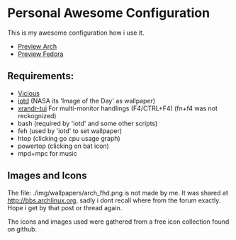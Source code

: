 Personal Awesome Configuration
==============================

This is my awesome configuration how i use it.

* [Preview Arch](https://raw.githubusercontent.com/sri-arjuna/awesome/master/screenshots/preview-arch.jpg)
* [Preview Fedora](https://raw.githubusercontent.com/sri-arjuna/awesome/master/screenshots/preview-fedora.jpg)


Requirements:
-------------

* [Vicious](http://git.sysphere.org/vicious/)
* [iotd](http://github.com/sri-arjuna/iotd) (NASA its 'Image of the Day' as wallpaper)
* [xrandr-tui](http://github.com/sri-arjuna/xrandr-tui) For multi-monitor handlings (F4/CTRL+F4) (fn+f4 was not reckognized)
* bash (required by 'iotd' and some other scripts)
* feh (used by 'iotd' to set wallpaper)
* htop (clicking go cpu usage graph)
* powertop (clicking on bat icon)
* mpd+mpc for music

Images and Icons
----------------
The file: ./img/wallpapers/arch_fhd.png is not made by me.
It was shared at http://bbs.archlinux.org, sadly i dont recall where from the forum exactly.
Hope i get by that post or thread again.

The icons and images used were gathered from a free icon collection found on github.
